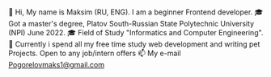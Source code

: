 👋 Hi, My name is Maksim (RU, ENG). I am a beginner Frontend developer.
🎓 Got a master's degree, Platov South-Russian State Polytechnic University (NPI) June 2022.
🎓 Field of Study "Informatics and Computer Engineering".
👀 Currently i spend all my free time study web development and writing pet Projects. Open to any job/intern offers
📫 My e-mail Pogorelovmaks1@gmail.com
